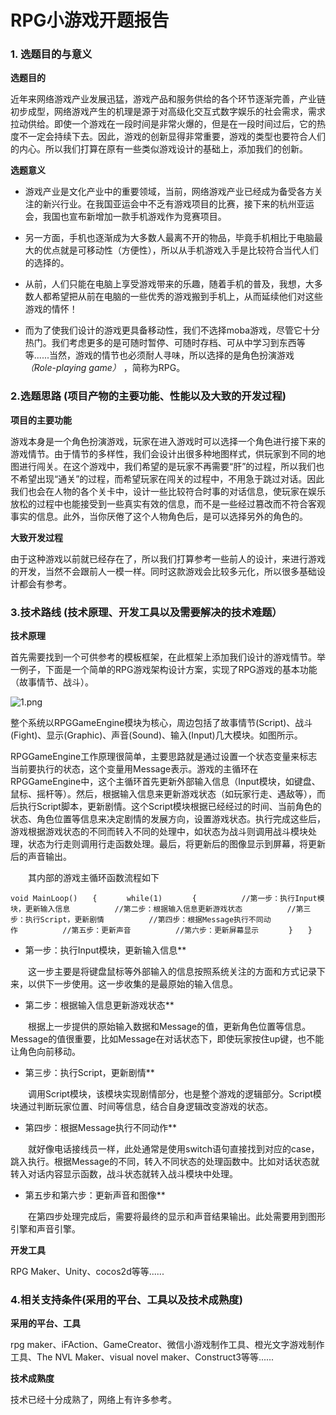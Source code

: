 # RPG小游戏开题报告

### 1. 选题目的与意义

**选题目的**

近年来网络游戏产业发展迅猛，游戏产品和服务供给的各个环节逐渐完善，产业链初步成型，网络游戏产生的机理是源于对高级化交互式数字娱乐的社会需求，需求拉动供给。即使一个游戏在一段时间是非常火爆的，但是在一段时间过后，它的热度不一定会持续下去。因此，游戏的创新显得非常重要，游戏的类型也要符合人们的内心。所以我们打算在原有一些类似游戏设计的基础上，添加我们的创新。

**选题意义**

* 游戏产业是文化产业中的重要领域，当前，网络游戏产业已经成为备受各方关注的新兴行业。在我国亚运会中不乏有游戏项目的比赛，接下来的杭州亚运会，我国也宣布新增加一款手机游戏作为竞赛项目。

* 另一方面，手机也逐渐成为大多数人最离不开的物品，毕竟手机相比于电脑最大的优点就是可移动性（方便性），所以从手机游戏入手是比较符合当代人们的选择的。

* 从前，人们只能在电脑上享受游戏带来的乐趣，随着手机的普及，我想，大多数人都希望把从前在电脑的一些优秀的游戏搬到手机上，从而延续他们对这些游戏的情怀！

* 而为了使我们设计的游戏更具备移动性，我们不选择moba游戏，尽管它十分热门。我们考虑更多的是可随时暂停、可随时存档、可从中学习到东西等等......当然，游戏的情节也必须耐人寻味，所以选择的是角色扮演游戏 *（Role-playing game）* ，简称为RPG。

### 2.选题思路 (项目产物的主要功能、性能以及大致的开发过程)

**项目的主要功能**

游戏本身是一个角色扮演游戏，玩家在进入游戏时可以选择一个角色进行接下来的游戏情节。由于情节的多样性，我们会设计出很多种地图样式，供玩家到不同的地图进行闯关。在这个游戏中，我们希望的是玩家不再需要“肝”的过程，所以我们也不希望出现“通关”的过程，而希望玩家在闯关的过程中，不用急于跳过对话。因此我们也会在人物的各个关卡中，设计一些比较符合时事的对话信息，使玩家在娱乐放松的过程中也能接受到一些真实有效的信息，而不是一些经过篡改而不符合客观事实的信息。此外，当你厌倦了这个人物角色后，是可以选择另外的角色的。

**大致开发过程**

由于这种游戏以前就已经存在了，所以我们打算参考一些前人的设计，来进行游戏的开发，当然不会跟前人一模一样。同时这款游戏会比较多元化，所以很多基础设计都会有参考。

### 3.技术路线 (技术原理、开发工具以及需要解决的技术难题）

**技术原理**

首先需要找到一个可供参考的模板框架，在此框架上添加我们设计的游戏情节。举一例子，下面是一个简单的RPG游戏架构设计方案，实现了RPG游戏的基本功能（故事情节、战斗）。

![1.png](/api/users/image?path=8680/images/1645782662241.png)

整个系统以RPGGameEngine模块为核心，周边包括了故事情节(Script)、战斗(Fight)、显示(Graphic)、声音(Sound)、输入(Input)几大模块。如图所示。

RPGGameEngine工作原理很简单，主要思路就是通过设置一个状态变量来标志当前要执行的状态，这个变量用Message表示。游戏的主循环在RPGGameEngine中，这个主循环首先更新外部输入信息（Input模块，如键盘、鼠标、摇杆等）。然后，根据输入信息来更新游戏状态（如玩家行走、遇敌等），而后执行Script脚本，更新剧情。这个Script模块根据已经经过的时间、当前角色的状态、角色位置等信息来决定剧情的发展方向，设置游戏状态。执行完成这些后，游戏根据游戏状态的不同而转入不同的处理中，如状态为战斗则调用战斗模块处理，状态为行走则调用行走函数处理。最后，将更新后的图像显示到屏幕，将更新后的声音输出。

　　其内部的游戏主循环函数流程如下

`void MainLoop()　　{　　　　while(1)　　　　{　　　　　　//第一步：执行Input模块，更新输入信息　　　　　　//第二步：根据输入信息更新游戏状态　　　　　　//第三步：执行Script，更新剧情　　　　　　//第四步：根据Message执行不同动作　　　　　　//第五步：更新声音　　　　　　//第六步：更新屏幕显示　　　　}　　}`

* 第一步：执行Input模块，更新输入信息**

　　这一步主要是将键盘鼠标等外部输入的信息按照系统关注的方面和方式记录下来，以供下一步使用。这一步收集的是最原始的输入信息。

* 第二步：根据输入信息更新游戏状态**

　　根据上一步提供的原始输入数据和Message的值，更新角色位置等信息。Message的值很重要，比如Message在对话状态下，即使玩家按住up键，也不能让角色向前移动。

* 第三步：执行Script，更新剧情**

　　调用Script模块，该模块实现剧情部分，也是整个游戏的逻辑部分。Script模块通过判断玩家位置、时间等信息，结合自身逻辑改变游戏的状态。

* 第四步：根据Message执行不同动作**

　　就好像电话接线员一样，此处通常是使用switch语句直接找到对应的case，跳入执行。根据Message的不同，转入不同状态的处理函数中。比如对话状态就转入对话内容显示函数，战斗状态就转入战斗模块中处理。

* 第五步和第六步：更新声音和图像**

　　在第四步处理完成后，需要将最终的显示和声音结果输出。此处需要用到图形引擎和声音引擎。

**开发工具**

RPG Maker、Unity、cocos2d等等......

### 4.相关支持条件(采用的平台、工具以及技术成熟度)

**采用的平台、工具**

rpg maker、iFAction、GameCreator、微信小游戏制作工具、橙光文字游戏制作工具、The NVL Maker、visual novel maker、Construct3等等......

**技术成熟度**

技术已经十分成熟了，网络上有许多参考。